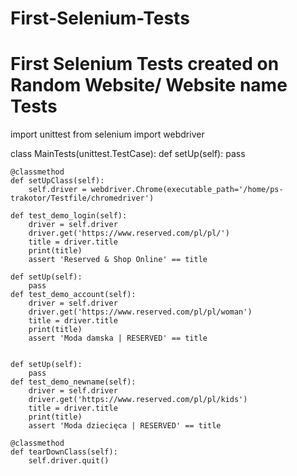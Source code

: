 # First-Selenium-Tests
# First Selenium Tests created on Random Website/ Website name Tests

import unittest
from selenium import webdriver

class MainTests(unittest.TestCase):
    def setUp(self):
        pass

    @classmethod
    def setUpClass(self):
        self.driver = webdriver.Chrome(executable_path='/home/ps-trakotor/Testfile/chromedriver')

    def test_demo_login(self):
        driver = self.driver
        driver.get('https://www.reserved.com/pl/pl/')
        title = driver.title
        print(title)
        assert 'Reserved & Shop Online' == title

    def setUp(self):
        pass
    def test_demo_account(self):
        driver = self.driver
        driver.get('https://www.reserved.com/pl/pl/woman')
        title = driver.title
        print(title)
        assert 'Moda damska | RESERVED' == title


    def setUp(self):
        pass
    def test_demo_newname(self):
        driver = self.driver
        driver.get('https://www.reserved.com/pl/pl/kids')
        title = driver.title
        print(title)
        assert 'Moda dziecięca | RESERVED' == title

    @classmethod
    def tearDownClass(self):
        self.driver.quit()

